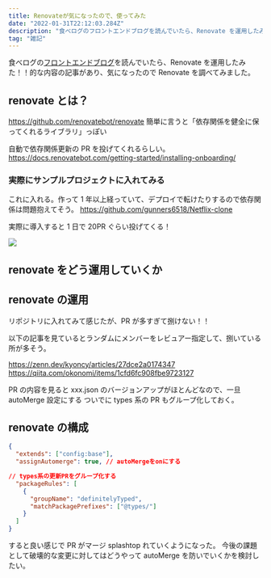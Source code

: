 ```yaml
---
title: Renovateが気になったので、使ってみた
date: "2022-01-31T22:12:03.284Z"
description: "食べログのフロントエンドブログを読んでいたら、Renovate を運用したみた！！的な内容の記事があり、気になったので Renovate を調べてみました。"
tag: "雑記"
---
```


食べログの[フロントエンドブログ](https://note.com/tabelog_frontend/n/nc52a54472e00)を読んでいたら、Renovate を運用したみた！！的な内容の記事があり、気になったので Renovate を調べてみました。

## renovate とは？

https://github.com/renovatebot/renovate
簡単に言うと「依存関係を健全に保ってくれるライブラリ」っぽい

自動で依存関係更新の PR を投げてくれるらしい。
https://docs.renovatebot.com/getting-started/installing-onboarding/

### 実際にサンプルプロジェクトに入れてみる

これに入れる。作って 1 年以上経っていて、デプロイで転けたりするので依存関係は問題抱えてそう。
https://github.com/gunners6518/Netflix-clone

実際に導入すると 1 日で 20PR ぐらい投げてくる！

![](https://storage.googleapis.com/zenn-user-upload/99dfa0dac0e0-20220130.png)

## renovate をどう運用していくか

## renovate の運用

リポジトリに入れてみて感じたが、PR が多すぎて捌けない！！

以下の記事を見ているとランダムにメンバーをレビュアー指定して、捌いている所が多そう。

https://zenn.dev/kyoncy/articles/27dce2a0174347
https://qiita.com/okonomi/items/1cfd6fc908fbe9723127

PR の内容を見ると xxx.json のバージョンアップがほとんどなので、一旦 autoMerge 設定にする
ついでに types 系の PR もグループ化しておく。

## renovate の構成

```json:renovate.json
{
  "extends": ["config:base"],
  "assignAutomerge": true, // autoMergeをonにする

// types系の更新PRをグループ化する
  "packageRules": [
    {
      "groupName": "definitelyTyped",
      "matchPackagePrefixes": ["@types/"]
    }
  ]
}
```

すると良い感じで PR がマージ splashtop れていくようになった。
今後の課題として破壊的な変更に対してはどうやって autoMerge を防いでいくかを検討したい。
